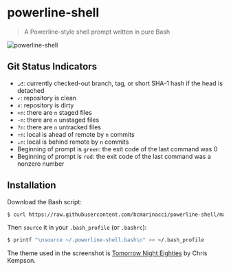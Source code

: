 # powerline-shell

> A Powerline-style shell prompt written in pure Bash

![powerline-shell](https://raw.githubusercontent.com/bcmarinacci/powerline-shell/master/powerline-shell.png)

## Git Status Indicators

- `⎇`: currently checked-out branch, tag, or short SHA-1 hash if the head is detached
- `✓`: repository is clean
- `✗`: repository is dirty
- `+n`: there are `n` staged files
- `-n`: there are `n` unstaged files
- `?n`: there are `n` untracked files
- `⇡n`: local is ahead of remote by `n` commits
- `⇣n`: local is behind remote by `n` commits
- Beginning of prompt is `green`: the exit code of the last command was 0
- Beginning of prompt is `red`: the exit code of the last command was a nonzero number

## Installation

Download the Bash script:

```bash
$ curl https://raw.githubusercontent.com/bcmarinacci/powerline-shell/master/powerline-shell.bash > ~/.powerline-shell.bash
```

Then `source` it in your `.bash_profile` (or `.bashrc`):

```bash
$ printf "\nsource ~/.powerline-shell.bash\n" >> ~/.bash_profile
```

The theme used in the screenshot is [Tomorrow Night Eighties](https://github.com/chriskempson/tomorrow-theme/blob/master/OS%20X%20Terminal/Tomorrow%20Night%20Eighties.terminal) by Chris Kempson.
